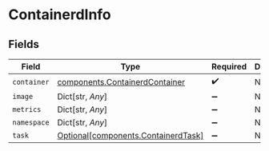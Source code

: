 # ContainerdInfo


## Fields

| Field                                                                        | Type                                                                         | Required                                                                     | Description                                                                  |
| ---------------------------------------------------------------------------- | ---------------------------------------------------------------------------- | ---------------------------------------------------------------------------- | ---------------------------------------------------------------------------- |
| `container`                                                                  | [components.ContainerdContainer](../../models/shared/containerdcontainer.md) | :heavy_check_mark:                                                           | N/A                                                                          |
| `image`                                                                      | Dict[str, *Any*]                                                             | :heavy_minus_sign:                                                           | N/A                                                                          |
| `metrics`                                                                    | Dict[str, *Any*]                                                             | :heavy_minus_sign:                                                           | N/A                                                                          |
| `namespace`                                                                  | Dict[str, *Any*]                                                             | :heavy_minus_sign:                                                           | N/A                                                                          |
| `task`                                                                       | [Optional[components.ContainerdTask]](../../models/shared/containerdtask.md) | :heavy_minus_sign:                                                           | N/A                                                                          |